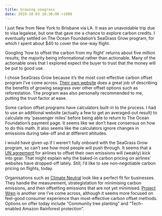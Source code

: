 ```yaml
---
title: Growing seagrass
date: 2019-10-03 10:30:00 +1000
---
```


I just flew from New York to Brisbane via LA. It was an unavoidable trip due to visa legalese, but one that gave me a chance to explore carbon credits. I eventually settled on The Ocean Foundation’s SeaGrass Grow program, for which I spent about \$40 to cover the one-way flight.

Googling ‘how to offset the carbon from my flight’ returns about five million results; the majority being informational rather than actionable. Many of the actionable ones that I explored expect the buyer to trust that the money will be put to good use.

I chose SeaGrass Grow because it’s the most cost-effective carbon offset program I’ve come across. [Their own website](https://www.oceanfdn.org/calculator/whyblue) does a great job of describing the benefits of growing seagrass over other offset options such as reforestation. The program was also personally recommended to me, putting the trust factor at ease.

Some carbon offset programs have calculators built-in to the process. I had to use an additional website (actually a few to get an averaged-out result) to calculate my ‘passenger miles’ before being able to return to The Ocean Foundation’s payment page. It seems like we don’t have consensus on how to do this math. It also seems like the calculators ignore changes in emissions during take-off and at different altitudes.

I would have given up if I weren’t fully onboard with the SeaGrass Grow program, so can’t see how most people will push through. It seems that a [UN agreement](https://en.wikipedia.org/wiki/Carbon_Offsetting_and_Reduction_Scheme_for_International_Aviation) for airlines to offset their own emissions will (weakly) kick into gear. That might explain why the baked-in carbon pricing on airlines’ websites have dropped-off lately. Still, I’d like to see non-negotiable carbon pricing on flights, today.

Organisations such as [Climate Neutral](https://www.climateneutral.org/how-it-works) look like a perfect fit for businesses. They handle the measurement, strategistation for minimising carbon emissions, and then offsetting emissions that are not yet minimised. [Project Wren](https://projectwren.com/) is another one I’ve come across, although it seems more focused on feel-good consumer experience than most-effective carbon offset methods. Options on offer today include “Community tree planting” and “Tech-enabled Amazon Rainforest protection”.

